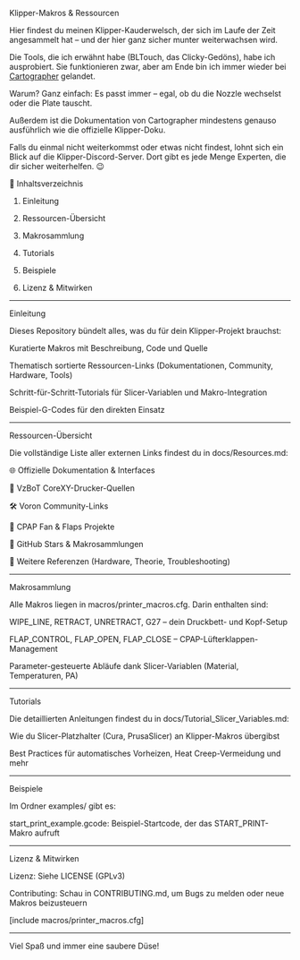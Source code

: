 Klipper-Makros & Ressourcen

Hier findest du meinen Klipper-Kauderwelsch, der sich im Laufe der Zeit angesammelt hat – und der hier ganz sicher munter weiterwachsen wird.

Die Tools, die ich erwähnt habe (BLTouch, das Clicky-Gedöns), habe ich ausprobiert. Sie funktionieren zwar, aber am Ende bin ich immer wieder bei <a href="https://github.com/john30/klipper_cartographer" target="_blank" rel="noopener noreferrer">Cartographer</a> gelandet.

Warum? Ganz einfach: Es passt immer – egal, ob du die Nozzle wechselst oder die Plate tauscht.

Außerdem ist die Dokumentation von Cartographer mindestens genauso ausführlich wie die offizielle Klipper-Doku.

Falls du einmal nicht weiterkommst oder etwas nicht findest, lohnt sich ein Blick auf die Klipper-Discord-Server. Dort gibt es jede Menge Experten, die dir sicher weiterhelfen. 😉

📖 Inhaltsverzeichnis

1. Einleitung


2. Ressourcen-Übersicht


3. Makrosammlung


4. Tutorials


5. Beispiele


6. Lizenz & Mitwirken




---

Einleitung

Dieses Repository bündelt alles, was du für dein Klipper-Projekt brauchst:

Kuratierte Makros mit Beschreibung, Code und Quelle

Thematisch sortierte Ressourcen-Links (Dokumentationen, Community, Hardware, Tools)

Schritt-für-Schritt-Tutorials für Slicer-Variablen und Makro-Integration

Beispiel-G-Codes für den direkten Einsatz



---

Ressourcen-Übersicht

Die vollständige Liste aller externen Links findest du in docs/Resources.md:

🌐 Offizielle Dokumentation & Interfaces

🧰 VzBoT CoreXY-Drucker-Quellen

🛠️ Voron Community-Links

🔧 CPAP Fan & Flaps Projekte

📁 GitHub Stars & Makrosammlungen

📑 Weitere Referenzen (Hardware, Theorie, Troubleshooting)



---

Makrosammlung

Alle Makros liegen in macros/printer_macros.cfg. Darin enthalten sind:

WIPE_LINE, RETRACT, UNRETRACT, G27 – dein Druckbett- und Kopf-Setup

FLAP_CONTROL, FLAP_OPEN, FLAP_CLOSE – CPAP-Lüfterklappen-Management

Parameter-gesteuerte Abläufe dank Slicer-Variablen (Material, Temperaturen, PA)



---

Tutorials

Die detaillierten Anleitungen findest du in docs/Tutorial_Slicer_Variables.md:

Wie du Slicer-Platzhalter (Cura, PrusaSlicer) an Klipper-Makros übergibst

Best Practices für automatisches Vorheizen, Heat Creep-Vermeidung und mehr



---

Beispiele

Im Ordner examples/ gibt es:

start_print_example.gcode: Beispiel-Startcode, der das START_PRINT-Makro aufruft



---

Lizenz & Mitwirken

Lizenz: Siehe LICENSE (GPLv3)

Contributing: Schau in CONTRIBUTING.md, um Bugs zu melden oder neue Makros beizusteuern


[include macros/printer_macros.cfg]


---

Viel Spaß und immer eine saubere Düse!

